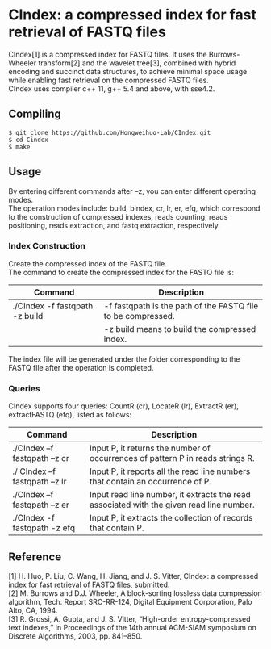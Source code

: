 # CIndex: a compressed index for fast retrieval of FASTQ files
CIndex[1] is a compressed index for FASTQ files. It uses the Burrows-Wheeler transform[2] and the wavelet tree[3], combined with hybrid encoding and succinct data structures, to achieve minimal space usage while enabling fast retrieval on the compressed FASTQ files.    
CIndex uses compiler c++ 11, g++ 5.4 and above, with sse4.2.
## Compiling 
    $ git clone https://github.com/Hongweihuo-Lab/CIndex.git
    $ cd Cindex
    $ make
## Usage
By entering different commands after –z, you can enter different operating modes.  
The operation modes include: build, bindex, cr, lr, er, efq, which correspond to the construction of compressed indexes, reads counting, reads positioning, reads extraction, and fastq extraction, respectively.
### Index Construction
Create the compressed index of the FASTQ file.   
The command to create the compressed index for the FASTQ file is:   

| Command | Description |
| --- | --- |
|./CIndex -f fastqpath -z build |  -f fastqpath is the path of the FASTQ file to be compressed. 
  |  |   -z build means to build the compressed index.   

The index file will be generated under the folder corresponding to the FASTQ file after the operation is completed.
### Queries
CIndex supports four queries: CountR (cr), LocateR (lr), ExtractR (er), extractFASTQ (efq), listed as follows:

| Command | Description |
| --- | --- |
|./CIndex –f fastqpath –z cr | Input P, it returns the number of occurrences of pattern P in reads strings R. 
|./ CIndex –f fastqpath –z lr | Input P, it reports all the read line numbers that contain an occurrence of P.
|./CIndex –f fastqpath –z er | Input read line number, it extracts the read associated with the given read line number.
|./CIndex -f fastqpath -z efq | Input P, it extracts the collection of records that contain P.

## Reference
[1] H. Huo, P. Liu, C. Wang, H. Jiang, and J. S. Vitter, CIndex: a compressed index for fast retrieval of FASTQ files, submitted.   
[2] M. Burrows and D.J. Wheeler, A block-sorting lossless data compression algorithm, Tech. Report SRC-RR-124, Digital Equipment Corporation, Palo Alto, CA, 1994.   
[3] R. Grossi, A. Gupta, and J. S. Vitter, “High-order entropy-compressed text indexes,” In Proceedings of the 14th annual ACM-SIAM symposium on Discrete Algorithms, 2003, pp. 841–850.    

